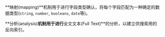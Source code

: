 **映射(mapping)**机制用于进行字段类型确认，将每个字段匹配为一种确定的数据类型(`string`, `number`, `booleans`, `date`等)。

**分析(analysis)**机制用于进行**全文文本(Full Text)**的分析，以建立供搜索用的反向索引。
